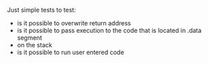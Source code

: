 Just simple tests to test:

* is it possible to overwrite return address
* is it possible to pass execution to the code that is located in .data segment
* on the stack
* is it possible to run user entered code
